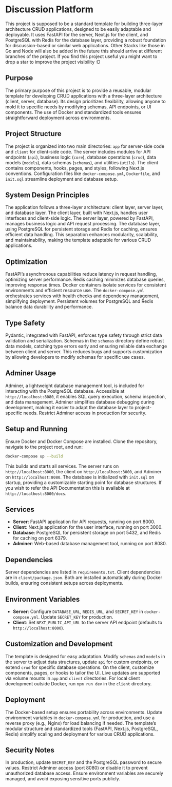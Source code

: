 # Discussion Platform
This project is supposed to be a standard template for building three-layer architecture CRUD applications, designed to be easily adaptable and deployable. It uses FastAPI for the server, Next.js for the client, and PostgreSQL with Redis for the database layer, providing a robust foundation for discussion-based or similar web applications. Other Stacks like those in Go and Node will also be added in the future this should arrive at different branches of the project. If you find this project useful you might want to drop a star to improve the project visibility :D

## Purpose
The primary purpose of this project is to provide a reusable, modular template for developing CRUD applications with a three-layer architecture (client, server, database). Its design prioritizes flexibility, allowing anyone to mold it to specific needs by modifying schemas, API endpoints, or UI components. The use of Docker and standardized tools ensures straightforward deployment across environments.

## Project Structure
The project is organized into two main directories: `app` for server-side code and `client` for client-side code. The server includes modules for API endpoints (`api`), business logic (`core`), database operations (`crud`), data models (`models`), data schemas (`schemas`), and utilities (`utils`). The client contains components, hooks, pages, and styles, following Next.js conventions. Configuration files like `docker-compose.yml`, `Dockerfile`, and `init.sql` streamline deployment and database setup.

## System Design Principles

The application follows a three-layer architecture: client layer, server layer, and database layer. The client layer, built with Next.js, handles user interfaces and client-side logic. The server layer, powered by FastAPI, manages business logic and API request processing. The database layer, using PostgreSQL for persistent storage and Redis for caching, ensures efficient data handling. This separation enhances modularity, scalability, and maintainability, making the template adaptable for various CRUD applications.

## Optimization

FastAPI’s asynchronous capabilities reduce latency in request handling, optimizing server performance. Redis caching minimizes database queries, improving response times. Docker containers isolate services for consistent environments and efficient resource use. The `docker-compose.yml` orchestrates services with health checks and dependency management, simplifying deployment. Persistent volumes for PostgreSQL and Redis balance data durability and performance.

## Type Safety

Pydantic, integrated with FastAPI, enforces type safety through strict data validation and serialization. Schemas in the `schemas` directory define robust data models, catching type errors early and ensuring reliable data exchange between client and server. This reduces bugs and supports customization by allowing developers to modify schemas for specific use cases.

## Adminer Usage

Adminer, a lightweight database management tool, is included for interacting with the PostgreSQL database. Accessible at `http://localhost:8080`, it enables SQL query execution, schema inspection, and data management. Adminer simplifies database debugging during development, making it easier to adapt the database layer to project-specific needs. Restrict Adminer access in production for security.

## Setup and Running

Ensure Docker and Docker Compose are installed. Clone the repository, navigate to the project root, and run:

```bash
docker-compose up --build
```

This builds and starts all services. The server runs on `http://localhost:8000`, the client on `http://localhost:3000`, and Adminer on `http://localhost:8080`. The database is initialized with `init.sql` on startup, providing a customizable starting point for database structures.
If you wish to refer the API Documentation this is available at `http://localhost:8000/docs`.

## Services

- **Server**: FastAPI application for API requests, running on port 8000.
- **Client**: Next.js application for the user interface, running on port 3000.
- **Database**: PostgreSQL for persistent storage on port 5432, and Redis for caching on port 6379.
- **Adminer**: Web-based database management tool, running on port 8080.

## Dependencies

Server dependencies are listed in `requirements.txt`. Client dependencies are in `client/package.json`. Both are installed automatically during Docker builds, ensuring consistent setups across deployments.

## Environment Variables

- **Server**: Configure `DATABASE_URL`, `REDIS_URL`, and `SECRET_KEY` in `docker-compose.yml`. Update `SECRET_KEY` for production.
- **Client**: Set `NEXT_PUBLIC_API_URL` to the server API endpoint (defaults to `http://localhost:8000`).

## Customization and Development

The template is designed for easy adaptation. Modify `schemas` and `models` in the server to adjust data structures, update `api` for custom endpoints, or extend `crud` for specific database operations. On the client, customize components, pages, or hooks to tailor the UI. Live updates are supported via volume mounts in `app` and `client` directories. For local client development outside Docker, run `npm run dev` in the `client` directory.

## Deployment

The Docker-based setup ensures portability across environments. Update environment variables in `docker-compose.yml` for production, and use a reverse proxy (e.g., Nginx) for load balancing if needed. The template’s modular structure and standardized tools (FastAPI, Next.js, PostgreSQL, Redis) simplify scaling and deployment for various CRUD applications.

## Security Notes

In production, update `SECRET_KEY` and the PostgreSQL password to secure values. Restrict Adminer access (port 8080) or disable it to prevent unauthorized database access. Ensure environment variables are securely managed, and avoid exposing sensitive ports publicly.
